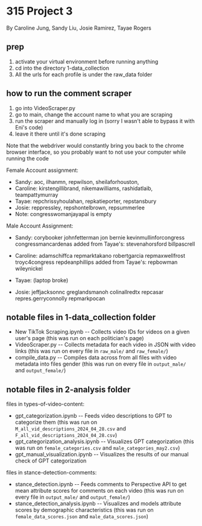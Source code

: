 # 315 Project 3

By Caroline Jung, Sandy Liu, Josie Ramirez, Tayae Rogers

## prep
1. activate your virtual environment before running anything
2. cd into the directory 1-data_collection
2. All the urls for each profile is under the raw_data folder 

## how to run the comment scraper
1. go into VideoScraper.py
2. go to main, change the account name to what you are scraping
3. run the scraper and manually log in (sorry I wasn't able to bypass it with Eni's code)
4. leave it there until it's done scraping

Note that the webdriver would constantly bring you back to the chrome browser interface, so you 
probably want to not use your computer while running the code

Female Account assignment:
* Sandy: aoc, ilhanmn, repwilson, sheilaforhouston,
* Caroline: kirstengillibrand, nikemawilliams, rashidatlaib, teampattymurray
* Tayae: repchrissyhoulahan, repkatieporter, repstansbury
* Josie: reppressley, repshontelbrown, repsummerlee
* Note: congresswomanjayapal is empty

Male Account Assignment:
* Sandy: 
corybooker
johnfetterman
jon
bernie
kevinmullinforcongress
congressmancardenas
added from Tayae's: 
stevenahorsford
billpascrell
* Caroline: 
adamschiffca
repmarktakano
robertgarcia
repmaxwellfrost
troyc4congress
repdeanphillips
added from Tayae's: 
repbowman
wileynickel
* Tayae: (laptop broke)

* Josie: 
jeffjacksonnc
greglandsmanoh
colinallredtx
repcasar
repres.gerryconnolly
repmarkpocan

## notable files in 1-data_collection folder
* New TikTok Scraping.ipynb -- Collects video IDs for videos on a given user's page (this was run on each politician's page)
* VideoScraper.py -- Collects metadata for each video in JSON with video links (this was run on every file in `raw_male/` and `raw_female/`)
* compile_data.py -- Compiles data across from all files with video metadata into files gender (this was run on every file in `output_male/` and `output_female/`)

## notable files in 2-analysis folder
files in types-of-video-content:
* gpt_categorization.ipynb -- Feeds video descriptions to GPT to categorize them (this was run on `M_all_vid_descriptions_2024_04_28.csv` and `F_all_vid_descriptions_2024_04_28.csv`)
* gpt_categorization_analysis.ipynb -- Visualizes GPT categorization (this was run on `female_categories.csv` and `male_categories_may2.csv`)
* gpt_manual_visualization.ipynb -- Visualizes the results of our manual check of GPT categorization

files in stance-detection-comments:
* stance_detection.ipynb -- Feeds comments to Perspective API to get mean attribute scores for comments on each video (this was run on every file in `output_male/` and `output_female/`)
* stance_detection_analysis.ipynb -- Visualizes and models attribute scores by demographic characteristics (this was run on `female_data_scores.json` and `male_data_scores.json`)